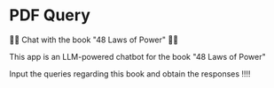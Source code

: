 
# PDF Query

💬💬 Chat with the book "48 Laws of Power" 💬💬

This app is an LLM-powered chatbot for the book "48 Laws of Power" 

Input the queries regarding this book and obtain the responses !!!!
